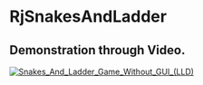 # RjSnakesAndLadder

## Demonstration through Video.
[![Snakes_And_Ladder_Game_Without_GUI_(LLD)](https://img.youtube.com/vi/l0FtUyMHhn8/0.jpg)](https://www.youtube.com/watch?v=l0FtUyMHhn8 "Snakes_And_Ladder_Game_Without_GUI_(LLD)")

<!-- 
[![Snakes_And_Ladder_Game_Without_GUI_(LLD)](https://yt-embed.herokuapp.com/embed?v=l0FtUyMHhn8&t=1s)](https://www.youtube.com/watch?v=l0FtUyMHhn8&t=1s "Snakes_And_Ladder_Game_Without_GUI_(LLD)") -->
